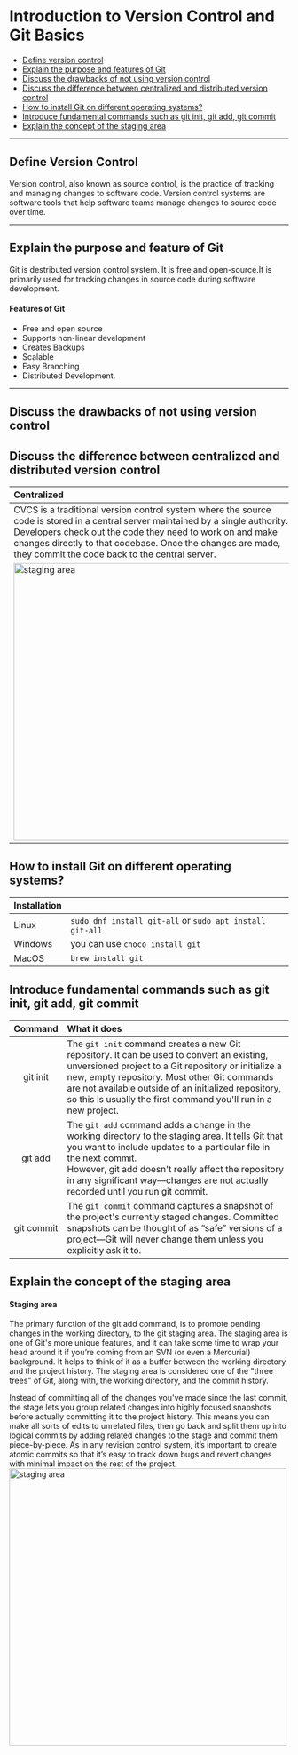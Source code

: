 # Introduction to Version Control and Git Basics
- [Define version control](#define-version-control) 
- [Explain the purpose and features of Git](#explain-the-purpose-and-feature-of-git)
- [Discuss the drawbacks of not using version control](#discuss-the-drawbacks-of-not-using-version-control)
- [Discuss the difference between centralized and distributed version control](#discuss-the-difference-between-centralized-and-distributed-version-control)
- [How to install Git on different operating systems?](#how-to-install-git-on-different-operating-systems)
- [Introduce fundamental commands such as git init, git add, git commit](#introduce-fundamental-commands-such-as-git-init-git-add-git-commit)
- [Explain the concept of the staging area](#explain-the-concept-of-the-staging-area)
***
## Define Version Control
Version control, also known as source control, is the practice of tracking and managing changes to software code. 
Version control systems are software tools that help software teams manage changes to source code over time.
***
## Explain the purpose and feature of Git
Git is destributed version control system. It is free and open-source.It is primarily used for tracking changes in source code during software development.
#### Features of Git
- Free and open source
- Supports non-linear development
- Creates Backups
- Scalable 
- Easy Branching
- Distributed Development.
***
## Discuss the drawbacks of not using version control

## Discuss the difference between centralized and distributed version control
| Centralized | Distributed  |
|:---|:---|
|CVCS is a traditional version control system where the source code is stored in a central server maintained by a single authority. Developers check out the code they need to work on and make changes directly to that codebase. Once the changes are made, they commit the code back to the central server.| DVCS is an evolution of version control systems that address the limitations of CVCS by allowing developers to create local copies of the code repository, complete with the entire history. Each developer has a full copy of the repository on their local machine, including the change history.|
|<img src="https://media.licdn.com/dms/image/D5612AQFqbZTR8Q1V5A/article-inline_image-shrink_1500_2232/0/1696544144712?e=1712793600&v=beta&t=14uufiOn78XzZHdCOqewrW5TiynqWdbhNzEV-J8Ox4s" alt="staging area" style="width:500px;"/>|<img src="https://media.licdn.com/dms/image/D5612AQF7c-D-KQtdxQ/article-inline_image-shrink_1500_2232/0/1696544158348?e=1712793600&v=beta&t=U7wXbLlV4uBsGY-0xB0VERaTFfhlOuohck51_4O3nqE" alt="staging area" style="width:500px;"/> |

## How to install Git on different operating systems?
|Installation| |
|:---|:---|
|Linux|`sudo dnf install git-all` or `sudo apt install git-all`|
|Windows|you can use `choco install git`|
|MacOS|`brew install git`|
## Introduce fundamental commands such as git init, git add, git commit
|Command|What it does|
|:---:|:---|
|git init|The `git init` command creates a new Git repository. It can be used to convert an existing, unversioned project to a Git repository or initialize a new, empty repository. Most other Git commands are not available outside of an initialized repository, so this is usually the first command you'll run in a new project.|
|git add|The `git add` command adds a change in the working directory to the staging area. It tells Git that you want to include updates to a particular file in the next commit.<br> However, git add doesn't really affect the repository in any significant way—changes are not actually recorded until you run git commit.|
|git commit|The `git commit` command captures a snapshot of the project's currently staged changes. Committed snapshots can be thought of as “safe” versions of a project—Git will never change them unless you explicitly ask it to.|

## Explain the concept of the staging area
#### Staging area 
The primary function of the git add command, is to promote pending changes in the working directory, to the git staging area. The staging area is one of Git's more unique features, and it can take some time to wrap your head around it if you’re coming from an SVN (or even a Mercurial) background. It helps to think of it as a buffer between the working directory and the project history. The staging area is considered one of the "three trees" of Git, along with, the working directory, and the commit history.

Instead of committing all of the changes you've made since the last commit, the stage lets you group related changes into highly focused snapshots before actually committing it to the project history. This means you can make all sorts of edits to unrelated files, then go back and split them up into logical commits by adding related changes to the stage and commit them piece-by-piece. As in any revision control system, it’s important to create atomic commits so that it’s easy to track down bugs and revert changes with minimal impact on the rest of the project.
<img src="https://www.devopsuniversity.org/wp-content/uploads/2021/01/git-repository.jpg" alt="staging area"  align-self="center" style="width:500px;"/>
